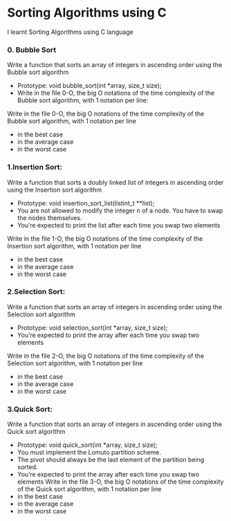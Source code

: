 # Sorting Algorithms using C

I learnt Sorting Algorithms using C language

### 0. Bubble Sort

Write a function that sorts an array of integers in ascending order using the Bubble sort algorithm
- Prototype: void bubble_sort(int *array, size_t size);
- Write in the file 0-O, the big O notations of the time complexity of the Bubble sort algorithm, with 1 notation per line:

Write in the file 0-O, the big O notations of the time complexity of the Bubble sort algorithm, with 1 notation per line
- in the best case
- in the average case
- in the worst case 

### 1.Insertion Sort:
Write a function that sorts a doubly linked list of integers in ascending order using the Insertion sort algorithm
- Prototype: void insertion_sort_list(listint_t **list);
- You are not allowed to modify the integer n of a node. You have to swap the nodes themselves.
- You’re expected to print the list after each time you swap two elements

Write in the file 1-O, the big O notations of the time complexity of the Insertion sort algorithm, with 1 notation per line
- in the best case
- in the average case
- in the worst case

### 2.Selection Sort:
Write a function that sorts an array of integers in ascending order using the Selection sort algorithm
- Prototype: void selection_sort(int *array, size_t size);
- You’re expected to print the array after each time you swap two elements

Write in the file 2-O, the big O notations of the time complexity of the Selection sort algorithm, with 1 notation per line
- in the best case
- in the average case
- in the worst case

### 3.Quick Sort:
Write a function that sorts an array of integers in ascending order using the Quick sort algorithm
- Prototype: void quick_sort(int *array, size_t size);
- You must implement the Lomuto partition scheme.
- The pivot should always be the last element of the partition being sorted.
- You’re expected to print the array after each time you swap two elements
Write in the file 3-O, the big O notations of the time complexity of the Quick sort algorithm, with 1 notation per line
- in the best case
- in the average case
- in the worst case
